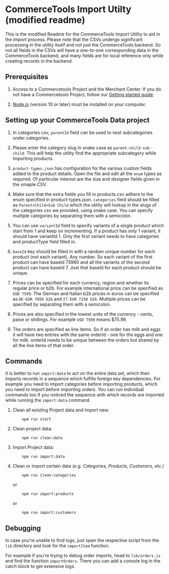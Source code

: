# CommerceTools Import Utilty (modified readme)

This is the modified Readme for the CommerceTools Import Utility to aid in the import process. Please note that the CSVs undergo significant processing in the utility itself and not just the CommerceTools backend. So not all fields in the CSVs will have a one-to-one corresponding data in the CommerceTools backend, and many fields are for local reference only while creating records in the backend.



## Prerequisites

1. Access to a Commercetools Project and the Merchant Center. If you do not have a Commercetools Project, follow our [Getting started guide](https://docs.commercetools.com/getting-started/initial-setup).

2. [Node.js](https://nodejs.org/en/download/) (version 10 or later) must be installed on your computer.

  

## Setting up your CommerceTools Data project

1. In categories csv, `parentId` field can be used to nest subcategories under categories.

2. Please enter the category slug in snake case as `parent-child-sub-child`. This will help the utility find the appropriate subcategory while importing products.

3. `product-types.json` has configuration for the various custom fields added to the product details. Open the file and edit all the `enum` types as required. Of particular interest are the size and designer fields given in the smaple CSV.

4. Make sure that the extra fields you fill in products.csv adhere to the enum specified in product-types.json. `categories` field should be filled as `Parent>Child>Sub Child` which the utility will lookup in the slugs of the categories csv we provided, using snake case. You can specify multiple categories by separating them with a semicolon.

5. You can use `variantId` field to specify variants of a single product which start from 1 and keep on incrementing. If a product has only 1 variant, it should have variantId 1. Only the first variant needs to have categories and productType field filled in.

6. `baseId` key should be filled in with a random unique number for each product (not each variant). Any number. So each variant of the first product can have baseId 73960 and all the variants of the second product can have baseId 7. Just that baseId for each product should be unique.

7. Prices can be specified for each currency, region and whether its regular price or b2b. For example international price can be specified as `USD 7599`. The German and Italian b2b prices in euros can be specified as `DE-EUR 7050 b2b` and `IT-EUR 7150 b2b`. Multiple prices can be specified by separating them with a semicolon.

8. Prices are also specified in the lowest units of the currency - cents, paise or shillings. For example `USD 7599` means $75.99.

9. The orders are specified as line items. So if an order has milk and eggs it will have two entries with the same orderId - one for the eggs and one for milk. orderId needs to be unique between the orders but shared by all the line items of that order.



## Commands

It is better to run `import:data` to act on the entire data set, which then imports records in a sequence which fulfills foreign key dependencies. For example you need to import categories before importing products, which you need to import before importing orders. You can run individual commands too if you noticed the sequence with which records are imported while running the `import:data` command.

  

1. Clean all existing Project data and import new:

    ```
        npm run start
    ```

2. Clean project data:

    ```
        npm run clean:data
    ```

3. Import Project data:

    ```
        npm run import:data
    ```

4. Clean or import certain data *(e.g. Categories, Products, Customers, etc.)*

    ```
        npm run clean:categories
    ```

    or

    ```
        npm run import:products
    ```
    or

    ```
        npm run import:customers
    ```

  

## Debugging

In case you're unable to find logs, just open the respective script from the `lib` directory and look for the `importItem` function.

For example if you're trying to debug order imports, head to `lib/orders.js` and find the function `importOrders`. There you can add a console log in the catch block to get extensive logs.